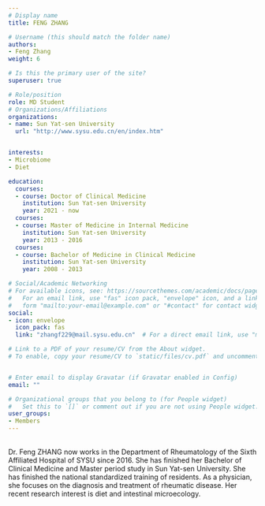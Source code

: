 ```yaml
---
# Display name
title: FENG ZHANG

# Username (this should match the folder name)
authors:
- Feng Zhang
weight: 6

# Is this the primary user of the site?
superuser: true

# Role/position
role: MD Student
# Organizations/Affiliations
organizations:
- name: Sun Yat-sen University
  url: "http://www.sysu.edu.cn/en/index.htm"


interests:
- Microbiome
- Diet

education:
  courses:
  - course: Doctor of Clinical Medicine
    institution: Sun Yat-sen University
    year: 2021 - now
  courses:
  - course: Master of Medicine in Internal Medicine
    institution: Sun Yat-sen University
    year: 2013 - 2016
  courses:
  - course: Bachelor of Medicine in Clinical Medicine
    institution: Sun Yat-sen University
    year: 2008 - 2013

# Social/Academic Networking
# For available icons, see: https://sourcethemes.com/academic/docs/page-builder/#icons
#   For an email link, use "fas" icon pack, "envelope" icon, and a link in the
#   form "mailto:your-email@example.com" or "#contact" for contact widget.
social:
- icon: envelope
  icon_pack: fas
  link: "zhangf229@mail.sysu.edu.cn"  # For a direct email link, use "mailto:test@example.org".

# Link to a PDF of your resume/CV from the About widget.
# To enable, copy your resume/CV to `static/files/cv.pdf` and uncomment the lines below.


# Enter email to display Gravatar (if Gravatar enabled in Config)
email: ""

# Organizational groups that you belong to (for People widget)
#   Set this to `[]` or comment out if you are not using People widget.
user_groups:
- Members
---
```

<br>
Dr. Feng ZHANG now works in the Department of Rheumatology of the Sixth Affiliated Hospital of SYSU since 2016. She has finished her Bachelor of Clinical Medicine and Master period study in Sun Yat-sen University. She has finished the national standardized training of residents. As a physician, she focuses on the diagnosis and treatment of rheumatic disease. Her recent research interest is diet and intestinal microecology.